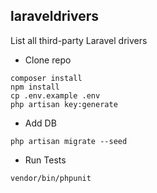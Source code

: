 ## laraveldrivers
List all third-party Laravel drivers

- Clone repo
```
composer install
npm install
cp .env.example .env
php artisan key:generate
```

- Add DB
```
php artisan migrate --seed
```

- Run Tests
```
vendor/bin/phpunit
```
